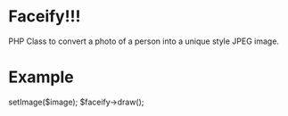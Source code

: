 Faceify!!!
=========
PHP Class to convert a photo of a person into a unique style JPEG image.

Example
=========
<?php
require_once 'Facify.php';
$image = 'sample.jpg';
$faceify = new Facify();
$faceify->setImage($image);
$faceify->draw();
